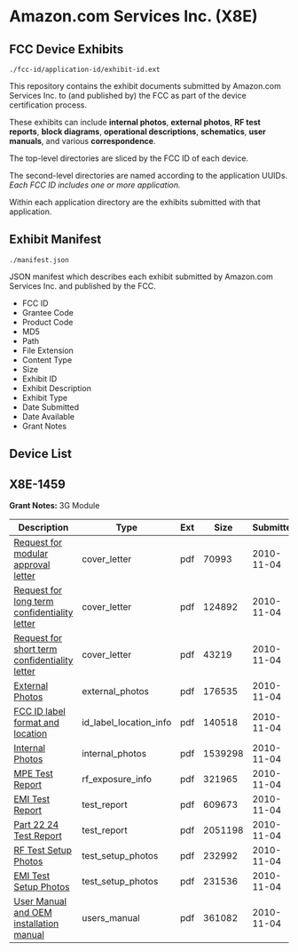 # Amazon.com Services Inc. (X8E)
## FCC Device Exhibits

```
./fcc-id/application-id/exhibit-id.ext
```

This repository contains the exhibit documents submitted by Amazon.com Services Inc. to (and published by) the FCC as part of the device certification process.

These exhibits can include **internal photos**, **external photos**, **RF test reports**, **block diagrams**, **operational descriptions**, **schematics**, **user manuals**, and various **correspondence**.

The top-level directories are sliced by the FCC ID of each device.

The second-level directories are named according to the application UUIDs. *Each FCC ID includes one or more application.*

Within each application directory are the exhibits submitted with that application. 

## Exhibit Manifest

```
./manifest.json
```

JSON manifest which describes each exhibit submitted by Amazon.com Services Inc. and published by the FCC.

- FCC ID
- Grantee Code
- Product Code
- MD5
- Path
- File Extension
- Content Type
- Size
- Exhibit ID
- Exhibit Description
- Exhibit Type
- Date Submitted
- Date Available
- Grant Notes

## Device List
## X8E-1459
**Grant Notes:** 3G Module

| Description | Type | Ext | Size | Submitted | Available |
| ----------- | ---- | --- | ---- | --------- | --------- |
| [Request for modular approval letter](X8E-1459/32e145c2319c1529b31a04ff4841128a/1371349.pdf) | cover_letter | pdf | 70993 | 2010-11-04 | 2010-11-04 |
| [Request for long term confidentiality letter](X8E-1459/32e145c2319c1529b31a04ff4841128a/1371352.pdf) | cover_letter | pdf | 124892 | 2010-11-04 | 2010-11-04 |
| [Request for short term confidentiality letter](X8E-1459/32e145c2319c1529b31a04ff4841128a/1371353.pdf) | cover_letter | pdf | 43219 | 2010-11-04 | 2010-11-04 |
| [External Photos](X8E-1459/32e145c2319c1529b31a04ff4841128a/1371362.pdf) | external_photos | pdf | 176535 | 2010-11-04 | 2011-05-03 |
| [FCC ID label format and location](X8E-1459/32e145c2319c1529b31a04ff4841128a/1371354.pdf) | id_label_location_info | pdf | 140518 | 2010-11-04 | 2010-11-04 |
| [Internal Photos](X8E-1459/32e145c2319c1529b31a04ff4841128a/1371366.pdf) | internal_photos | pdf | 1539298 | 2010-11-04 | 2011-05-03 |
| [MPE Test Report](X8E-1459/32e145c2319c1529b31a04ff4841128a/1371350.pdf) | rf_exposure_info | pdf | 321965 | 2010-11-04 | 2010-11-04 |
| [EMI Test Report](X8E-1459/32e145c2319c1529b31a04ff4841128a/1371348.pdf) | test_report | pdf | 609673 | 2010-11-04 | 2010-11-04 |
| [Part 22 24 Test Report](X8E-1459/32e145c2319c1529b31a04ff4841128a/1371351.pdf) | test_report | pdf | 2051198 | 2010-11-04 | 2010-11-04 |
| [RF Test Setup Photos](X8E-1459/32e145c2319c1529b31a04ff4841128a/1371363.pdf) | test_setup_photos | pdf | 232992 | 2010-11-04 | 2011-05-03 |
| [EMI Test Setup Photos](X8E-1459/32e145c2319c1529b31a04ff4841128a/1371364.pdf) | test_setup_photos | pdf | 231536 | 2010-11-04 | 2011-05-03 |
| [User Manual and OEM installation manual](X8E-1459/32e145c2319c1529b31a04ff4841128a/1371365.pdf) | users_manual | pdf | 361082 | 2010-11-04 | 2011-05-03 |
